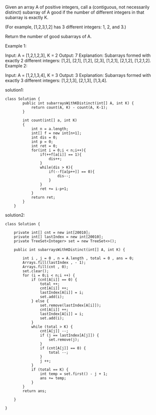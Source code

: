 Given an array A of positive integers, call a (contiguous, not necessarily distinct) subarray of A good if the number of different integers in that subarray is exactly K.

(For example, [1,2,3,1,2] has 3 different integers: 1, 2, and 3.)

Return the number of good subarrays of A.

Example 1:

Input: A = [1,2,1,2,3], K = 2
Output: 7
Explanation: Subarrays formed with exactly 2 different integers: [1,2], [2,1], [1,2], [2,3], [1,2,1], [2,1,2], [1,2,1,2].
Example 2:

Input: A = [1,2,1,3,4], K = 3
Output: 3
Explanation: Subarrays formed with exactly 3 different integers: [1,2,1,3], [2,1,3], [1,3,4].

solution1:
```
class Solution {
	    public int subarraysWithKDistinct(int[] A, int K) {
	    	return count(A, K) - count(A, K-1);
	    }
	    
	    int count(int[] a, int K)
	    {
	    	int n = a.length;
	        int[] f = new int[n+1];
	        int dis = 0;
	        int p = 0;
	        int ret = 0;
	        for(int i = 0;i < n;i++){
	        	if(++f[a[i]] == 1){
	        		dis++;
	        	}
	        	while(dis > K){
	        		if(--f[a[p++]] == 0){
	        			dis--;
	        		}
	        	}
	        	ret += i-p+1;
	        }
	        return ret;
	    }
	}
```

solution2:
```
class Solution {

	private int[] cnt = new int[20010];
	private int[] lastIndex = new int[20010];	
	private TreeSet<Integer> set = new TreeSet<>();
	
    public int subarraysWithKDistinct(int[] A, int K) {
     
    	int i , j = 0 , n = A.length , total = 0 , ans = 0;
    	Arrays.fill(lastIndex , - 1);
    	Arrays.fill(cnt , 0);
    	set.clear();
    	for (i = 0;i < n;i ++) {
    		if (cnt[A[i]] == 0) {
    			total ++;
    			cnt[A[i]] ++;    			
    			lastIndex[A[i]] = i;
    			set.add(i);
    		} else {
    			set.remove(lastIndex[A[i]]);
    			cnt[A[i]] ++;    			
    			lastIndex[A[i]] = i;
    			set.add(i);    			
    		}    	
    		while (total > K) {
    			cnt[A[j]] --;
    			if (j == lastIndex[A[j]]) {
    				set.remove(j);
    			}
    			if (cnt[A[j]] == 0) {
    				total --;    				
    			}
    			j ++;    			
    		}
    		if (total == K) {
    			int temp = set.first() - j + 1;
    			ans += temp;
    		}
    	}    	
    	return ans;    	
    	
    }
	
}
```
